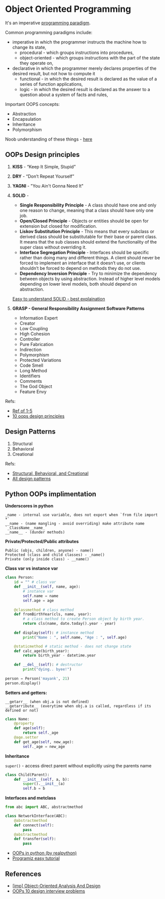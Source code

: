# Object Oriented Programming

It's an imperative [programming paradigm](https://en.wikipedia.org/wiki/Programming_paradigm).

Common programming paradigms include:

- imperative in which the programmer instructs the machine how to change its state,
  - procedural - which groups instructions into procedures,
  - object-oriented - which groups instructions with the part of the state they operate on,
- declarative in which the programmer merely declares properties of the desired result, but not how to compute it
  - functional - in which the desired result is declared as the value of a series of function applications,
  - logic - in which the desired result is declared as the answer to a question about a system of facts and rules,


Important OOPS concepts:
- Abstraction
- Encapsulation
- Inheritance
- Polymorphism

Noob understanding of these things - [here](https://medium.com/omarelgabrys-blog/the-story-of-object-oriented-programming-12d1901a1825) 

## OOPs Design principles

1. **KISS** - “Keep It Simple, Stupid”
2. **DRY** - “Don’t Repeat Yourself”
3. **YAGNI** - "You Ain't Gonna Need It"
4. **SOLID** - 
   - **Single Responsibility Principle** - A class should have one and only one reason to change, meaning that a class should have only one job.
   - **Open/Closed Principle** - Objects or entities should be open for extension but closed for modification.
   - **Liskov Substitution Principle** - This means that every subclass or derived class should be substitutable for their base or parent class. It means that the sub classes should extend the functionality of the super class without overriding it.
   - **Interface Segregation Principle** - Interfaces should be specific rather than doing many and different things. A client should never be forced to implement an interface that it doesn’t use, or clients shouldn’t be forced to depend on methods they do not use.
   - **Dependency Inversion Principle** - Try to minimize the dependency between objects by using abstraction. Instead of higher level models depending on lower level models, both should depend on abstraction.

    [Easy to understand SOLID - best explaination]( https://www.baeldung.com/solid-principles) 

5. **GRASP - General Responsibility Assignment Software Patterns**
   - Information Expert
   - Creator
   - Low Coupling
   - High Cohesion
   - Controller
   - Pure Fabrication
   - Indirection
   - Polymorphism
   - Protected Variations
   - Code Smell
   - Long Method
   - Identifiers
   - Comments
   - The God Object
   - Feature Envy

Refs:
- [Ref of 1-5](https://medium.com/omarelgabrys-blog/object-oriented-analysis-and-design-design-principles-part-6-b78e2b9da023)
- [10 oops design principles](https://medium.com/javarevisited/10-oop-design-principles-you-can-learn-in-2020-f7370cccdd31)

## Design Patterns

1. Structural
2. Behavioral
3. Creational

Refs:
- [Structural, Behavioral, and Creational](https://medium.com/omarelgabrys-blog/object-oriented-analysis-and-design-design-patterns-part-7-bc9c003a0f29)
- [All design patterns](https://github.com/OmarElGabry/DesignPatterns)

## Python OOPs implimentation

**Underscores in python**
```
_name - internal use variable, does not export when `from file import *`
__name - (name mangling - avoid overriding) make attribute name `_ClassName__name_`
__name__ - (dunder methods)
```
**Private/Protected/Public attributes**
```
Public (objs, children, anyone) - name()
Protected (class and child classes) - _name()
Private (only inside class) - __name()
```
**Class var vs instance var**
```python
class Person:
    id = "" # class var
    def __init__(self, name, age):
        # instance var
        self.name = name
        self.age = age
  
    @classmethod # class method
    def fromBirthYear(cls, name, year):
        # a class method to create Person object by birth year.
        return cls(name, date.today().year - year)
  
    def display(self): # instance method
        print("Name : ", self.name, "Age : ", self.age)

    @staticmethod # static method - does not change state 
    def calc_age(birth_year):
        return birth_year - datetime.year 
    
    def __del__(self): # destructor
        print("dying.. byee!")
  
person = Person('mayank', 21)
person.display()
```

**Setters and getters:**
```
__getarr__ (when obj.a is not defined) 
__getarribute__ (everytime when obj.a is called, regardless if its defined or not)
```
```python
class Name:
    @property  
    def age(self):  
        return self._age
    @age.setter
    def get_age(self, new_age):
        self._age = new_age

```
**Inheritance**

`super()` - access direct parent without explicitly using the parents name 
```python
class Child(Parent):
    def __init__(self, a, b):
        super().__init__(a)
        self.b = b
```
**Interfaces and metclass**
```python
from abc import ABC, abstractmethod

class NetworkInterface(ABC):
    @abstractmethod
    def connect(self):
        pass
    @abstractmethod
    def transfer(self):
        pass
```


- [OOPs in python (by realpython)](https://realpython.com/python3-object-oriented-programming/)
- [Programiz easy tutorial](https://www.programiz.com/python-programming/object-oriented-programming)


## References 

- [[imp] Object-Oriented Analysis And Design](https://medium.com/search?q=Object-Oriented+Analysis+And+Design%E2%80%8A)
- [OOPs 10 design interview problems](https://medium.com/javarevisited/top-10-object-oriented-analysis-and-design-interview-questions-and-problems-for-experienced-6c3a53b7cb26)
